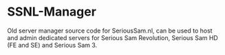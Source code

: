 SSNL-Manager
============

Old server manager source code for SeriousSam.nl, can be used to host and admin dedicated servers for Serious Sam Revolution, Serious Sam HD (FE and SE) and Serious Sam 3.
